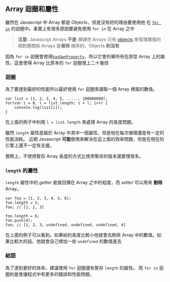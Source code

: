 ## Array 迴圈和屬性

雖然在 Javascript 中 Array 都是 Objects，但是沒有好的理由要使用他
在 [`for in`](#object.forinloop) 的迴圈中。事實上有很多原因要避免使用 `for in` 在 Array 之中

> **注意:** Javascript Arrays **不是** *關連性 Arrays*
> 只有 [objects](#object.general) 來管理建值的相對應關係
> Arrays 是**保持** 順序的，Objects **則沒有**

因為 `for in` 迴圈會使用[`hasOwnProperty`](#object.hasownproperty)，所以它會列舉所有在原型 Array 上的屬性，這會使得 Array 比原本的 `for` 迴圈慢上二十幾倍

### 迴圈

為了要達到最好的性能所以最好使用 `for` 迴圈來讀取一個 Array 裡面的數值。

    var list = [1, 2, 3, 4, 5, ...... 100000000];
    for(var i = 0, l = list.length; i < l; i++) {
        console.log(list[i]);
    }

在上面的例子中利用 `l = list.length` 來處理 Array 的長度問題。

雖然 `length` 屬性是屬於 Array 中其中一個屬性，但是他在每次循環還是有一定的性能消耗。
近期 Javascript **可能**使用來解決在這上面的效率問題，但是在現在的引擎上還不一定有支援。

實際上，不使用暫存 Array 長度的方式比使用暫存的版本還要慢很多。

### `length` 的屬性

`length` 屬性中的 *getter* 直接回傳在 Array 之中的程度，而 *setter* 可以用來 **刪除** Array。

    var foo = [1, 2, 3, 4, 5, 6];
    foo.length = 3;
    foo; // [1, 2, 3]

    foo.length = 6;
    foo.push(4);
    foo; // [1, 2, 3, undefined, undefined, undefined, 4]

在上面的例子可以看到，如果給的長度比較小他就會去刪除 Array 中的數值。如果比較大的話，他就會自己增加一些 `undefined` 的數值進去

### 結語

為了達到更好的效率，建議使用 `for` 迴圈還有暫存 `length` 的屬性。
而 `for in` 迴圈則是會讓程式中有更多的錯誤和性能問題。

